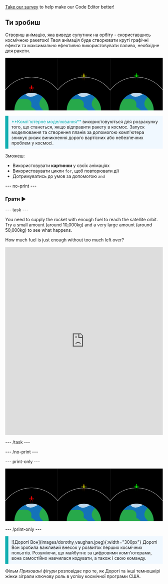 <div class="c-survey-banner" style="width:100%">
  <a class="c-survey-banner__link" href="https://form.raspberrypi.org/f/code-editor-feedback" target="_blank">Take our survey</a> to help make our Code Editor better!
</div>

## Ти зробиш

Створиш анімацію, яка виведе супутник на орбіту - скориставшись космічною ракетою! Твоя анімація буде створювати круті графічні ефекти та максимально ефективно використовувати паливо, необхідне для ракети.

![На двох екранах показані одна зелена ракета на орбіті та одна червона, яка не досягла орбіти.](images/showcase.png)

<p style="border-left: solid; border-width:10px; border-color: #0faeb0; background-color: aliceblue; padding: 10px;">
<span style="color: #0faeb0">**Комп'ютерне моделювання**</span> використовуються для розрахунку того, що станеться, якщо відправити ракету в космос. Запуск моделювання та створення планів за допомогою комп'ютера знижує ризик виникнення дорого вартісних або небезпечних проблем у космосі.
</p>

Зможеш:
+ Використовувати **картинки** у своїх анімаціях
+ Використовувати цикли `for`, щоб повторювати дії
+ Дотримуватись до умов за допомогою `and`

--- no-print ---

### Грати ▶️

--- task ---

<div style="display: flex; flex-wrap: wrap">
<div style="flex-basis: 175px; flex-grow: 1">  
You need to supply the rocket with enough fuel to reach the satellite orbit. Try a small amount (around 10,000kg) and a very large amount (around 50,000kg) to see what happens. 

How much fuel is just enough without too much left over?
</div>
<iframe src="https://editor.raspberrypi.org/en/embed/viewer/rocket-launch-example" width="600" height="600" frameborder="0" marginwidth="0" marginheight="0" allowfullscreen>
</iframe>
</div>

--- /task ---

--- /no-print ---

--- print-only ---

![Completed project example of rocket ships flying into outer space.](images/showcase.png)

--- /print-only ---

<p style="border-left: solid; border-width:10px; border-color: #0faeb0; background-color: aliceblue; padding: 10px;"> ![Дороті Вон](images/dorothy_vaughan.jpeg){:width="300px"} Дороті Вон зробила важливий внесок у розвиток перших космічних польотів. Розуміючи, що майбутнє за цифровими комп'ютерами, вона самостійно навчилася кодувати, а також і свою команду.

Фільм *Приховані фігури* розповідає про те, як Дороті та інші темношкірі жінки зіграли ключову роль в успіху космічної програми США. 

